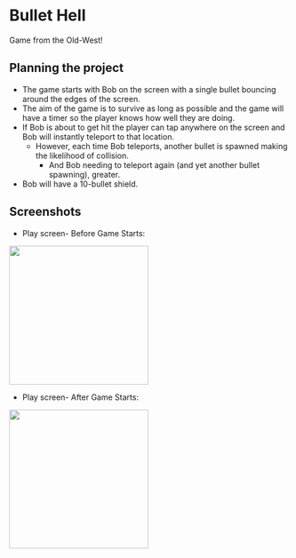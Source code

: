 # Bullet Hell
Game from the Old-West!

## Planning the project
- The game starts with Bob on the screen with a single bullet bouncing around the edges of the screen.
- The aim of the game is to survive as long as possible and the game will have a timer so the player knows how well they are doing.
- If Bob is about to get hit the player can tap anywhere on the screen and Bob will instantly teleport to that location.
    - However, each time Bob teleports, another bullet is spawned making the likelihood of collision.
        - And Bob needing to teleport again (and yet another bullet spawning), greater.
- Bob will have a 10-bullet shield.

## Screenshots
- Play screen- Before Game Starts:
<img src="https://github.com/namaste-code/java-android-BulletHell/blob/master/app/src/main/assets/BulletHell-Before.png?raw=true" height="250">

- Play screen- After Game Starts:
<img src="https://github.com/namaste-code/java-android-BulletHell/blob/master/app/src/main/res/assets/BulletHell-After.png?raw=true" height="250">